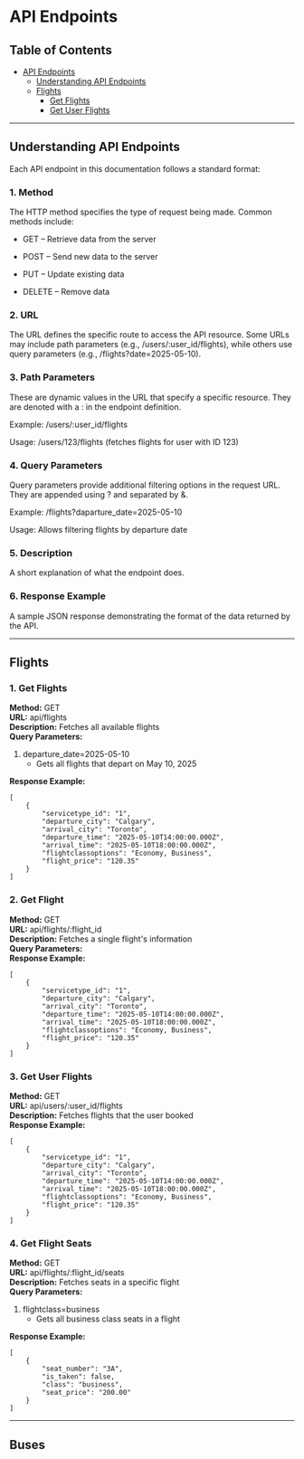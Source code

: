 # API Endpoints

## Table of Contents

- [API Endpoints](#api-endpoints)
  - [Understanding API Endpoints](#understanding-api-endpoints)
  - [Flights](#flights)
    - [Get Flights](#1-get-flights)
    - [Get User Flights](#2-get-user-flights)

---

## Understanding API Endpoints

Each API endpoint in this documentation follows a standard format:

### 1. Method

The HTTP method specifies the type of request being made. Common methods include:

- GET – Retrieve data from the server

- POST – Send new data to the server

- PUT – Update existing data

- DELETE – Remove data

### 2. URL

The URL defines the specific route to access the API resource. Some URLs may include path parameters (e.g., /users/:user_id/flights), while others use query parameters (e.g., /flights?date=2025-05-10).

### 3. Path Parameters

These are dynamic values in the URL that specify a specific resource. They are denoted with a : in the endpoint definition.

Example: /users/:user_id/flights

Usage: /users/123/flights (fetches flights for user with ID 123)

### 4. Query Parameters

Query parameters provide additional filtering options in the request URL. They are appended using ? and separated by &.

Example: /flights?daparture_date=2025-05-10

Usage: Allows filtering flights by departure date

### 5. Description

A short explanation of what the endpoint does.

### 6. Response Example

A sample JSON response demonstrating the format of the data returned by the API.

---

## Flights

### 1. Get Flights

**Method:** GET  
**URL:** api/flights  
**Description:** Fetches all available flights  
**Query Parameters:**

1. departure_date=2025-05-10
   - Gets all flights that depart on May 10, 2025

**Response Example:**

```
[
    {
        "servicetype_id": "1",
        "departure_city": "Calgary",
        "arrival_city": "Toronto",
        "departure_time": "2025-05-10T14:00:00.000Z",
        "arrival_time": "2025-05-10T18:00:00.000Z",
        "flightclassoptions": "Economy, Business",
        "flight_price": "120.35"
    }
]
```

### 2. Get Flight

**Method:** GET  
**URL:** api/flights/:flight_id  
**Description:** Fetches a single flight's information  
**Query Parameters:**  
**Response Example:**

```
[
    {
        "servicetype_id": "1",
        "departure_city": "Calgary",
        "arrival_city": "Toronto",
        "departure_time": "2025-05-10T14:00:00.000Z",
        "arrival_time": "2025-05-10T18:00:00.000Z",
        "flightclassoptions": "Economy, Business",
        "flight_price": "120.35"
    }
]
```

### 3. Get User Flights

**Method:** GET  
**URL:** api/users/:user_id/flights  
**Description:** Fetches flights that the user booked  
**Response Example:**

```
[
    {
        "servicetype_id": "1",
        "departure_city": "Calgary",
        "arrival_city": "Toronto",
        "departure_time": "2025-05-10T14:00:00.000Z",
        "arrival_time": "2025-05-10T18:00:00.000Z",
        "flightclassoptions": "Economy, Business",
        "flight_price": "120.35"
    }
]
```

### 4. Get Flight Seats

**Method:** GET  
**URL:** api/flights/:flight_id/seats  
**Description:** Fetches seats in a specific flight  
**Query Parameters:**

1. flightclass=business
   - Gets all business class seats in a flight

**Response Example:**

```
[
    {
        "seat_number": "3A",
        "is_taken": false,
        "class": "business",
        "seat_price": "200.00"
    }
]
```

---

## Buses
